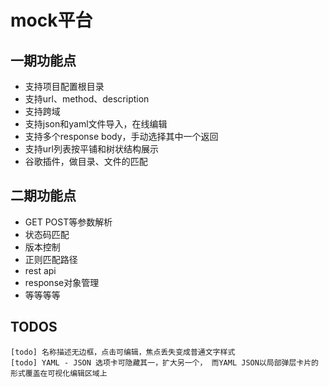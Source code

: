 # mock平台
## 一期功能点
* 支持项目配置根目录
* 支持url、method、description
* 支持跨域
* 支持json和yaml文件导入，在线编辑
* 支持多个response body，手动选择其中一个返回
* 支持url列表按平铺和树状结构展示
* 谷歌插件，做目录、文件的匹配

## 二期功能点
* GET POST等参数解析
* 状态码匹配
* 版本控制
* 正则匹配路径
* rest api
* response对象管理
* 等等等等

## TODOS
```
[todo] 名称描述无边框，点击可编辑，焦点丢失变成普通文字样式
[todo] YAML - JSON 选项卡可隐藏其一，扩大另一个， 而YAML JSON以局部弹层卡片的形式覆盖在可视化编辑区域上
```